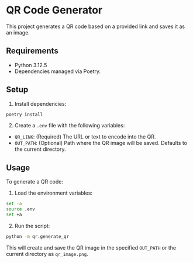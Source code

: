 # QR Code Generator
This project generates a QR code based on a provided link and saves it as an image.

## Requirements
 * Python 3.12.5
 * Dependencies managed via Poetry.

## Setup

1. Install dependencies:

```bash
poetry install
```

2. Create a `.env` file with the following variables:

* `QR_LINK`: (Required) The URL or text to encode into the QR.
* `OUT_PATH`: (Optional) Path where the QR image will be saved. Defaults to the current directory.


## Usage
To generate a QR code:

1. Load the environment variables:

```bash
set -a 
source .env
set +a
```

2. Run the script:

```bash
python -m qr.generate_qr
```

This will create and save the QR image in the specified `OUT_PATH` or the current directory as `qr_image.png`.